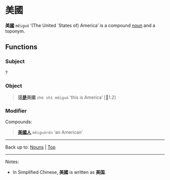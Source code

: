 # 美國

**美[國](國.md)** `měiguó` ‘(The United `States of) America’ is a compound [noun](index.md) and a toponym. 

## Functions

### Subject

?

### Object

> **這[是](../verbs/是.md)美國** `zhè shì měiguó` ‘this is America’ \[🦉1.2\]

### Modifier

Compounds:

> **[美國人](美國人.md)** `měiguórén` ‘an American’


----

Back up to: [Nouns](index.md) | [Top](../index.md)

----

Notes:
- In Simplified Chinese, **美國** is written as **美国**.



